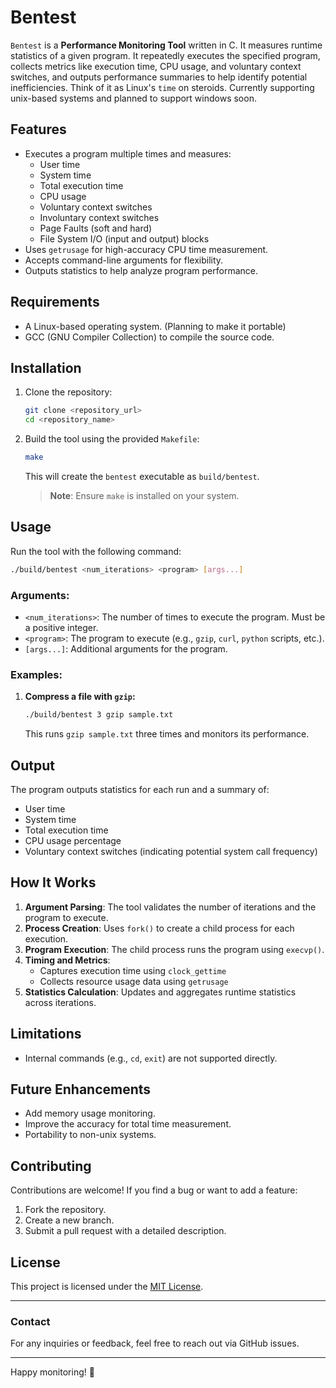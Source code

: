 # Bentest

`Bentest` is a **Performance Monitoring Tool** written in C. It measures runtime statistics of a given program.
It repeatedly executes the specified program, collects metrics like execution time, CPU usage, and voluntary context switches, and outputs performance summaries to help identify potential inefficiencies.
Think of it as Linux's `time` on steroids.
Currently supporting unix-based systems and planned to support windows soon.
## Features

- Executes a program multiple times and measures:
  - User time
  - System time
  - Total execution time
  - CPU usage
  - Voluntary context switches
  - Involuntary context switches
  - Page Faults (soft and hard)
  - File System I/O (input and output) blocks
- Uses `getrusage` for high-accuracy CPU time measurement.
- Accepts command-line arguments for flexibility.
- Outputs statistics to help analyze program performance.

## Requirements

- A Linux-based operating system. (Planning to make it portable)
- GCC (GNU Compiler Collection) to compile the source code.

## Installation

1. Clone the repository:
   ```bash
   git clone <repository_url>
   cd <repository_name>
   ```

2. Build the tool using the provided `Makefile`:
   ```bash
   make
   ```

   This will create the `bentest` executable as `build/bentest`.

   > **Note**: Ensure `make` is installed on your system.

## Usage

Run the tool with the following command:
```bash
./build/bentest <num_iterations> <program> [args...]
```

### Arguments:
- `<num_iterations>`: The number of times to execute the program. Must be a positive integer.
- `<program>`: The program to execute (e.g., `gzip`, `curl`, `python` scripts, etc.).
- `[args...]`: Additional arguments for the program.

### Examples:
1. **Compress a file with `gzip`:**
   ```bash
   ./build/bentest 3 gzip sample.txt
   ```
   This runs `gzip sample.txt` three times and monitors its performance.

## Output
The program outputs statistics for each run and a summary of:
- User time
- System time
- Total execution time
- CPU usage percentage
- Voluntary context switches (indicating potential system call frequency)

## How It Works
1. **Argument Parsing**: The tool validates the number of iterations and the program to execute.
2. **Process Creation**: Uses `fork()` to create a child process for each execution.
3. **Program Execution**: The child process runs the program using `execvp()`.
4. **Timing and Metrics**:
   - Captures execution time using `clock_gettime`
   - Collects resource usage data using `getrusage`
5. **Statistics Calculation**: Updates and aggregates runtime statistics across iterations.

## Limitations
- Internal commands (e.g., `cd`, `exit`) are not supported directly.

## Future Enhancements
- Add memory usage monitoring.
- Improve the accuracy for total time measurement.
- Portability to non-unix systems.

## Contributing
Contributions are welcome! If you find a bug or want to add a feature:
1. Fork the repository.
2. Create a new branch.
3. Submit a pull request with a detailed description.

## License
This project is licensed under the [MIT License](LICENSE).

---

### Contact
For any inquiries or feedback, feel free to reach out via GitHub issues.

---

Happy monitoring! :rocket:
